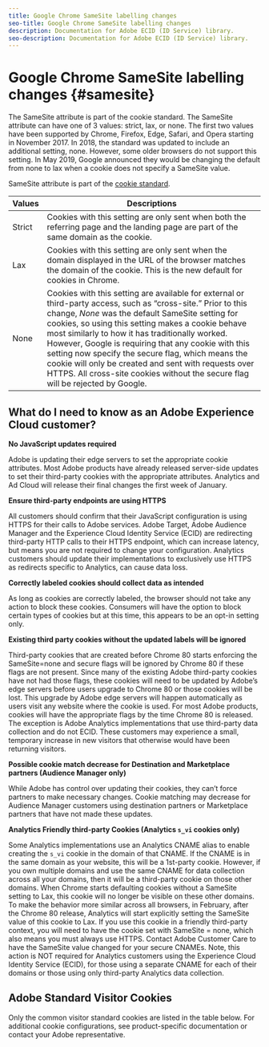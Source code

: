 ```yaml
---
title: Google Chrome SameSite labelling changes
seo-title: Google Chrome SameSite labelling changes
description: Documentation for Adobe ECID (ID Service) library.
seo-description: Documentation for Adobe ECID (ID Service) library.
---
```


# Google Chrome SameSite labelling changes {#samesite}

The SameSite attribute is part of the cookie standard. The SameSite attribute can have one of 3 values: strict, lax, or none. The first two values have been supported by Chrome, Firefox, Edge, Safari, and Opera starting in November 2017. In 2018, the standard was updated to include an additional setting, none. However, some older browsers do not support this setting. In May 2019, Google announced they would be changing the default from none to lax when a cookie does not specify a SameSite value.

SameSite attribute is part of the [cookie standard](https://tools.ietf.org/html/draft-ietf-httpbis-rfc6265bis-03#section-4.1).

| Values | Descriptions |
| ------ | ------------ |
| Strict | Cookies with this setting are only sent when both the referring page and the landing page are part of the same domain as the cookie. |
| Lax | Cookies with this setting are only sent when the domain displayed in the URL of the browser matches the domain of the cookie. This is the new default for cookies in Chrome. |
| None | Cookies with this setting are available for external or third-party access, such as “cross-site.” Prior to this change, *None* was the default SameSite setting for cookies, so using this setting makes a cookie behave most similarly to how it has traditionally worked. However, Google is requiring that any cookie with this setting now specify the secure flag, which means the cookie will only be created and sent with requests over HTTPS. All cross-site cookies without the secure flag will be rejected by Google. |

## What do I need to know as an Adobe Experience Cloud customer?

**No JavaScript updates required**

Adobe is updating their edge servers to set the appropriate cookie attributes. Most Adobe products have already released server-side updates to set their third-party cookies with the appropriate attributes. Analytics and Ad Cloud will release their final changes the first week of January.

**Ensure third-party endpoints are using HTTPS**

All customers should confirm that their JavaScript configuration is using HTTPS for their calls to Adobe services. Adobe Target, Adobe Audience Manager and the Experience Cloud Identity Service (ECID) are redirecting third-party HTTP calls to their HTTPS endpoint, which can increase latency, but means you are not required to change your configuration. Analytics customers should update their implementations to exclusively use HTTPS as redirects specific to Analytics, can cause data loss.

**Correctly labeled cookies should collect data as intended**

As long as cookies are correctly labeled, the browser should not take any action to block these cookies. Consumers will have the option to block certain types of cookies but at this time, this appears to be an opt-in setting only.

**Existing third party cookies without the updated labels will be ignored**

Third-party cookies that are created before Chrome 80 starts enforcing the SameSite=none and secure flags will be ignored by Chrome 80 if these flags are not present. Since many of the existing Adobe third-party cookies have not had those flags, these cookies will need to be updated by Adobe’s edge servers before users upgrade to Chrome 80 or those cookies will be lost. This upgrade by Adobe edge servers will happen automatically as users visit any website where the cookie is used. For most Adobe products, cookies will have the appropriate flags by the time Chrome 80 is released. The exception is Adobe Analytics implementations that use third-party data collection and do not ECID. These customers may experience a small, temporary increase in new visitors that otherwise would have been returning visitors.

**Possible cookie match decrease for Destination and Marketplace partners (Audience Manager only)**

While Adobe has control over updating their cookies, they can’t force partners to make necessary changes. Cookie matching may decrease for Audience Manager customers using destination partners or Marketplace partners that have not made these updates.

**Analytics Friendly third-party Cookies (Analytics `s_vi` cookies only)**

Some Analytics implementations use an Analytics CNAME alias to enable creating the `s_vi` cookie in the domain of that CNAME. If the CNAME is in the same domain as your website, this will be a 1st-party cookie. However, if you own multiple domains and use the same CNAME for data collection across all your domains, then it will be a third-party cookie on those other domains. When Chrome starts defaulting cookies without a SameSite setting to Lax, this cookie will no longer be visible on these other domains. To make the behavior more similar across all browsers, in February, after the Chrome 80 release, Analytics will start explicitly setting the SameSite value of this cookie to Lax. If you use this cookie in a friendly third-party context, you will need to have the cookie set with SameSite = none, which also means you must always use HTTPS. Contact Adobe Customer Care to have the SameSite value changed for your secure CNAMEs. Note, this action is NOT required for Analytics customers using the Experience Cloud Identity Service (ECID), for those using a separate CNAME for each of their domains or those using only third-party Analytics data collection.

## Adobe Standard Visitor Cookies

Only the common visitor standard cookies are listed in the table below. For additional cookie configurations, see product-specific documentation or contact your Adobe representative.